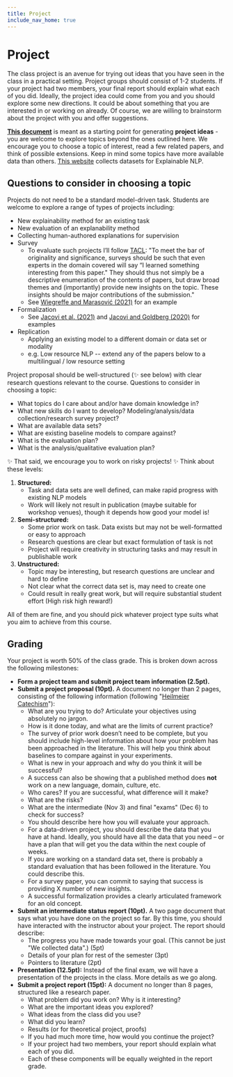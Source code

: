 ```yaml
---
title: Project
include_nav_home: true
---
```


# Project

The class project is an avenue for trying out ideas that you have seen in the class in a practical setting. Project groups should consist of 1-2 students. If your project had two members, your final report should explain what each of you did.  Ideally, the project idea could come from you and you should explore some new directions. It could be about something that you are interested in or working on already. Of course, we are willing to brainstorm about the project with you and offer suggestions. 

**[This document](https://docs.google.com/document/d/1zPzgGtmRCDrjZISDDgyC4ORUeu_NdChupAs9GjgPD7Y/edit?usp=sharing)** is meant as a starting point for generating **project ideas** - you are welcome to explore topics beyond the ones outlined here. We encourage you to choose a topic of interest, read a few related papers, and think of possible extensions. Keep in mind some topics have more available data than others. [This website](https://exnlpdatasets.github.io/) collects datasets for Explainable NLP. 

## Questions to consider in choosing a topic

Projects do not need to be a standard model-driven task. Students are welcome to explore a range of types of projects including:
* New explainability method for an existing task               
* New evaluation of an explanability method                  
* Collecting human-authored explanations for supervision               
* Survey 
    * To evaluate such projects I’ll follow [TACL](https://transacl.org/ojs/index.php/tacl/about/submissions): "To meet the bar of originality and significance, surveys should be such that even experts in the domain covered will say “I learned something interesting from this paper."  They should thus not simply be a descriptive enumeration of the contents of papers, but draw broad themes and (importantly) provide new insights on the topic.  These insights should be major contributions of the submission."
    * See [Wiegreffe and Marasović (2021)](https://arxiv.org/abs/2102.12060) for an example            
* Formalization
    * See [Jacovi et al. (2021)](https://arxiv.org/abs/2010.07487) and [Jacovi and Goldberg (2020)](https://aclanthology.org/2020.acl-main.386/) for examples                         
* Replication                
    * Applying an existing model to a different domain or data set or modality                
    * e.g. Low resource NLP -- extend any of the papers below to a multilingual / low resource setting

Project proposal should be well-structured (✨ see below) with clear research questions relevant to the course. Questions to consider in choosing a topic: 
* What topics do I care about and/or have domain knowledge in?
* What new skills do I want to develop? Modeling/analysis/data collection/research survey project?
* What are available data sets?
* What are existing baseline models to compare against?
* What is the evaluation plan?
* What is the analysis/qualitative evaluation plan? 

✨ That said, we encourage you to work on risky projects! ✨ Think about these levels: 

1. **Structured:**
    * Task and data sets are well defined, can make rapid progress with existing NLP models
    * Work will likely not result in publication (maybe suitable for workshop venues), though it depends how good your model is!
2. **Semi-structured:**
    * Some prior work on task. Data exists but may not be well-formatted or easy to approach
    * Research questions are clear but exact formulation of task is not
    * Project will require creativity in structuring tasks and may result in publishable work
3. **Unstructured:**
    * Topic may be interesting, but research questions are unclear and hard to define
    * Not clear what the correct data set is, may need to create one
    * Could result in really great work, but will require substantial student effort (High risk high reward!)

All of them are fine, and you should pick whatever project type suits what you aim to achieve from this course. 

## Grading 

Your project is worth 50% of the class grade. This is broken down across the following milestones:

* **Form a project team and submit project team information (2.5pt).**
* **Submit a project proposal (10pt).** A document no longer than 2 pages, consisting of the following information (following "[Heilmeier Catechism](https://www.darpa.mil/work-with-us/heilmeier-catechism)"):
    * What are you trying to do? Articulate your objectives using absolutely no jargon.
    * How is it done today, and what are the limits of current practice? 
    * The survey of prior work doesn’t need to be complete, but you should include high-level information about how your problem has been approached in the literature. This will help you think about baselines to compare against in your experiments.
    * What is new in your approach and why do you think it will be successful?
    * A success can also be showing that a published method does **not** work on a new language, domain, culture, etc.
    * Who cares? If you are successful, what difference will it make? 
    * What are the risks?
    * What are the intermediate (Nov 3) and final "exams" (Dec 6) to check for success? 
    * You should describe here how you will evaluate your approach. 
    * For a data-driven project, you should describe the data that you have at hand. Ideally, you should have all the data that you need – or have a plan that will get you the data within the next couple of weeks.   
    * If you are working on a standard data set, there is probably a standard evaluation that has been followed in the literature. You could describe this.
    * For a survey paper, you can commit to saying that success is providing X number of new insights. 
    * A successful formalization provides a clearly articulated framework for an old concept.
* **Submit an intermediate status report (10pt).** A two page document that says what you have done on the project so far. By this time, you should have interacted with the instructor about your project. The report should describe:
    * The progress you have made towards your goal. (This cannot be just "We collected data".) (5pt)
    * Details of your plan for rest of the semester (3pt)
    * Pointers to literature (2pt)
* **Presentation (12.5pt):** Instead of the final exam, we will have a presentation of the projects in the class. More details as we go along.
* **Submit a project report (15pt):** A document no longer than 8 pages, structured like a research paper.
    * What problem did you work on? Why is it interesting?
    * What are the important ideas you explored?
    * What ideas from the class did you use?
    * What did you learn?
    * Results (or for theoretical project, proofs)
    * If you had much more time, how would you continue the project?
    * If your project had two members, your report should explain what each of you did.
    * Each of these components will be equally weighted in the report grade.


<!-- * Pre-proposal: A 1-2 paragraph document describing the focus area of the project and defining team members (Due 1/23) -->
<!-- * Proposal: (7.5%) A 2-3 page document (ACL format) containing a literature review, concrete problem definition, identification of baseline models, and ideas for final models. Sections should include Introduction, Related Work, Data, Baseline, Proposed Approach. Baselines should be clearly defined but do not need to be implemented yet (Due 2/25) -->
<!-- * Midterm Presentations: (7.5%) An in-class presentation of project and current progress. Presentation should include problem definition, baseline models and results, and description of proposed models (3/19-3/24) -->
<!-- * Final Report and Presentations: (15%) In-class presentations of the project will be held during the final week of class. A final project report will be due the following week. The final report should be formated as a standard research paper with appropriate sections (ACL format, 8 pages) (Presentations 4/28-4/30; Report due 5/8) -->